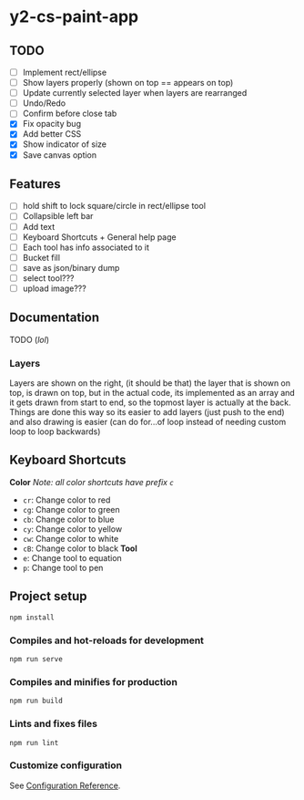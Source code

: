 # y2-cs-paint-app

## TODO
- [ ] Implement rect/ellipse
- [ ] Show layers properly (shown on top == appears on top)
- [ ] Update currently selected layer when layers are rearranged
- [ ] Undo/Redo
- [ ] Confirm before close tab
- [x] Fix opacity bug
- [x] Add better CSS
- [x] Show indicator of size
- [x] Save canvas option

## Features
- [ ] hold shift to lock square/circle in rect/ellipse tool
- [ ] Collapsible left bar
- [ ] Add text
- [ ] Keyboard Shortcuts + General help page
- [ ] Each tool has info associated to it
- [ ] Bucket fill
- [ ] save as json/binary dump
- [ ] select tool???
- [ ] upload image???

## Documentation
TODO (_lol_)

### Layers
Layers are shown on the right, (it should be that) the layer that is shown on top, is drawn on top,
but in the actual code, its implemented as an array and it gets drawn from start to end,
so the topmost layer is actually at the back.  
Things are done this way so its easier to add layers (just push to the end)
and also drawing is easier (can do for...of loop instead of needing custom loop to loop backwards)

## Keyboard Shortcuts
**Color**
_Note: all color shortcuts have prefix `c`_
- `cr`: Change color to red
- `cg`: Change color to green
- `cb`: Change color to blue
- `cy`: Change color to yellow
- `cw`: Change color to white
- `cB`: Change color to black
**Tool**
- `e`: Change tool to equation
- `p`: Change tool to pen

## Project setup
```
npm install
```

### Compiles and hot-reloads for development
```
npm run serve
```

### Compiles and minifies for production
```
npm run build
```

### Lints and fixes files
```
npm run lint
```

### Customize configuration
See [Configuration Reference](https://cli.vuejs.org/config/).
